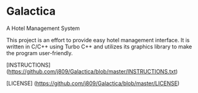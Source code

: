 Galactica
=========
A Hotel Management System


This project is an effort to provide easy hotel management interface.
It is written in C/C++ using Turbo C++ and utilizes its graphics library to make the program user-friendly.

[INSTRUCTIONS] (https://github.com/j809/Galactica/blob/master/INSTRUCTIONS.txt)

[LICENSE] (https://github.com/j809/Galactica/blob/master/LICENSE)